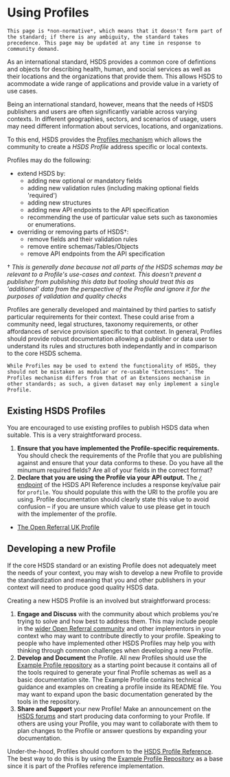 Using Profiles
=============================

```{note}
This page is *non-normative*, which means that it doesn't form part of the standard; if there is any ambiguity, the standard takes precedence. This page may be updated at any time in response to community demand.
```
As an international standard, HSDS provides a common core of defintions and objects for describing health, human, and social services as well as their locations and the organizations that provide them. This allows HSDS to acommodate a wide range of applications and provide value in a variety of use cases.

Being an international standard, however, means that the needs of HSDS publishers and users are often significantly variable across varying contexts. In different geographies, sectors, and scenarios of usage, users may need different information about services, locations, and organizations.

To this end, HSDS provides the [Profiles mechanism](profiles) which allows the community to create a *HSDS Profile* address specific or local contexts.

Profiles may do the following:

* extend HSDS by:
  * adding new optional or mandatory fields
  * adding new validation rules (including making optional fields 'required')
  * adding new structures
  * adding new API endpoints to the API specification
  * recommending the use of particular value sets such as taxonomies or enumerations.
* overriding or removing parts of HSDS†:
  * remove fields and their validation rules
  * remove entire schemas/Tables/Objects
  * remove API endpoints from the API specification

† *This is generally done because not all parts of the HSDS schemas may be relevant to a Profile's use-cases and context. This doesn't prevent a publisher from publishing this data but tooling should treat this as 'additional' data from the perspective of the Profile and ignore it for the purposes of validation and quality checks*

Profiles are generally developed and maintained by third parties to satisfy particular requirements for their context. These could arise from a community need, legal structures, taxonomy requirements, or other affordances of service provision specific to that context. In general, Profiles should provide robust documentation allowing a publisher or data user to understand its rules and structures both independantly and in comparison to the core HSDS schema.

```{admonition} Profiles are not Extensions
While Profiles may be used to extend the functionality of HSDS, they should not be mistaken as modular or re-usable "Extensions". The Profiles mechanism differs from that of an Extensions mechanism in other standards; as such, a given dataset may only implement a single Profile.
```

## Existing HSDS Profiles

You are encouraged to use existing profiles to publish HSDS data when suitable. This is a very straightforward process.

1. **Ensure that you have implemented the Profile-specific requirements.** You should check the requirements of the Profile that you are publishing against and ensure that your data conforms to these. Do you have all the minumum required fields? Are all of your fields in the correct format?
2. **Declare that you are using the Profile via your API output.** The [`/` endpoint](../hsds/api_reference.md#endpoint-details) of the HSDS API Reference includes a response key/value pair for `profile`. You should populate this with the URI to the profile you are using. Profile documentation should clearly state this value to avoid confusion &ndash; if you are unsure which value to use please get in touch with the implementer of the profile.

* [The Open Referral UK Profile](https://docs.openreferraluk.org/en/latest/)

## Developing a new Profile

If the core HSDS standard or an existing Profile does not adequately meet the needs of your context, you may wish to develop a new Profile to provide the standardization and meaning that you and other publishers in your context will need to produce good quality HSDS data.

Creating a new HSDS Profile is an involved but straightforward process:

1. **Engage and Discuss** with the community about which problems you're trying to solve and how best to address them. This may include people in the [wider Open Referral community](https://forum.openreferral.org/) and other implementors in your context who may want to contribute directly to your profile. Speaking to people who have implemented other HSDS Profiles may help you with thinking through common challenges when developing a new Profile.
2. **Develop and Document** the Profile. All new Profiles should use the [Example Profile repository](https://github.com/openreferral/hsds_example_profile) as a starting point because it contains all of the tools required to generate your final Profile schemas as well as a basic documentation site. The Example Profile contains technical guidance and examples on creating a profile inside its README file. You may want to expand upon the basic documentation generated by the tools in the repository.
3. **Share and Support** your new Profile! Make an announcement on the [HSDS forums](https://forum.openreferral.org/) and start producing data conforming to your Profile. If others are using your Profile, you may want to collaborate with them to plan changes to the Profile or answer questions by expanding your documentation.

Under-the-hood, Profiles should conform to the [HSDS Profile Reference](profiles). The best way to do this is by using the [Example Profile Repository](https://github.com/openreferral/hsds_example_profile) as a base since it is part of the Profiles reference implementation.
